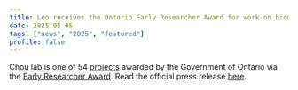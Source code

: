 ```yaml
---
title: Leo receives the Ontario Early Researcher Award for work on biomedical applications of DNA nanotechnology
date: 2025-05-05
tags: ["news", "2025", "featured"]
profile: false
---
```


Chou lab is one of 54 [projects](https://data.ontario.ca/dataset/ontario-research-funding-summary-current) awarded by the Government of Ontario via the [Early Researcher Award](https://www.ontario.ca/page/early-researcher-awards). Read the official press release [here](https://news.ontario.ca/en/release/1005840/ontario-driving-homegrown-innovation-in-key-sectors).

